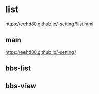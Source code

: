 # list

https://eehd80.github.io/-setting/!list.html

## main

https://eehd80.github.io/-setting/

## bbs-list

## bbs-view
